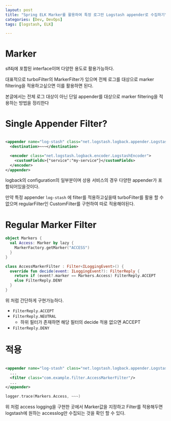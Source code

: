 ```yaml
---
layout: post
title: "Spring ELK Marker를 활용하여 특정 로그만 Logstash appender로 수집하기"
categories: [Dev, DevOps]
tags: [logstash, ELK]

---
```


# Marker

slf4j에 포함된 interface이며 다양한 용도로 활용가능하다.

대표적으로 turboFilter의 MarkerFilter가 있으며 전체 로그를 대상으로 marker filtering을 적용하고싶으면 이를 활용하면 된다.

본글에서는 전체 로그 대상이 아닌 단일 appender를 대상으로 marker filtering을 적용하는 방법을 정리한다

# Single Appender Filter?

```xml

<appender name="log-stash" class="net.logstash.logback.appender.LogstashTcpSocketAppender">
  <destination>~~~</destination>

  <encoder class="net.logstash.logback.encoder.LogstashEncoder">
    <customFields>{"service":"my-service"}</customFields>
  </encoder>
</appender>
```

logback의 configuration의 일부분이며 상용 서비스의 경우 다양한 appender가 포함되어있을것이다.

만약 특정 appender `log-stash` 에 filter를 적용하고싶을때 turboFilter를 활용 할 수 없으며 regularFilter인 CustomFilter를 구현하여 따로 적용해야된다.

# Regular Marker Filter

```kotlin
object Markers {
  val Access: Marker by lazy {
    MarkerFactory.getMarker("ACCESS")
  }
}

class AccessMarkerFilter : Filter<ILoggingEvent>() {
  override fun decide(event: ILoggingEvent?): FilterReply {
    return if (event?.marker == Markers.Access) FilterReply.ACCEPT
    else FilterReply.DENY
  }
}
```

위 처럼 간단하게 구현가능하다.

- `FilterReply.ACCEPT`
- `FilterReply.NEUTRAL`
  - 하위 필터가 존재하면 해당 필터의 decide 적용 없으면 ACCEPT
- `FilterReply.DENY`

# 적용

```xml

<appender name="log-stash" class="net.logstash.logback.appender.LogstashTcpSocketAppender">
  ...
  <filter class="com.example.filter.AccessMarkerFilter"/>
  ...
</appender>
```

```kotlin
logger.trace(Markers.Access, ~~~)
```

위 처럼 access logging을 구현한 곳에서 Marker값을 지정하고 Filter를 적용해두면 logstash에 원하는 accesslog만 수집되는 것을 확인 할 수 있다.
